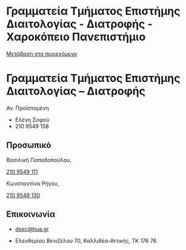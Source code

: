 Γραμματεία Τμήματος Επιστήμης Διαιτολογίας - Διατροφής - Χαροκόπειο Πανεπιστήμιο
===============

[Μετάβαση στο περιεχόμενο](https://www.hua.gr/administrative-serv/%CE%B3%CF%81%CE%B1%CE%BC%CE%BC%CE%B1%CF%84%CE%B5%CE%AF%CE%B1-%CF%84%CE%BC%CE%AE%CE%BC%CE%B1%CF%84%CE%BF%CF%82-%CE%B5%CF%80%CE%B9%CF%83%CF%84%CE%AE%CE%BC%CE%B7%CF%82-%CE%B4%CE%B9%CE%B1%CE%B9%CF%84/#content "Μετάβαση στο περιεχόμενο")

Γραμματεία Τμήματος Επιστήμης Διαιτολογίας – Διατροφής
======================================================

Αν. Προϊσταμένη

*   Ελένη Σοφού
*   210 9549 158

Προσωπικό
---------

Βασιλική Παπαδοπούλου,

[210 9549 111](tel:210%209549%20111)

Κωνσταντίνα Ρήγου,

[210 9549 130](tel:210%209549%20130)

Επικοινωνία
-----------

*   dsec@hua.gr

*   Ελευθερίου Βενιζέλου 70, Καλλιθέα-Αττικής, ΤΚ 176 76
